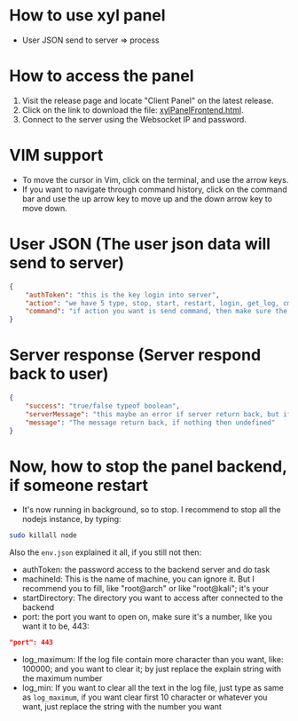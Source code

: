 # How to use xyl panel

<h></h>

- User JSON send to server => process

# How to access the panel
1. Visit the release page and locate "Client Panel" on the latest release.
2. Click on the link to download the file: [xylPanelFrontend.html](https://github.com/codernocook/xylPanel/releases/download/release-v10.0.0/xylPanelFrontend.html).
3. Connect to the server using the Websocket IP and password.

# VIM support
- To move the cursor in Vim, click on the terminal, and use the arrow keys.
- If you want to navigate through command history, click on the command bar and use the up arrow key to move up and the down arrow key to move down.

# User JSON (The user json data will send to server)
```json
{
    "authToken": "this is the key login into server",
    "action": "we have 5 type, stop, start, restart, login, get_log, cmd (this is for command) ; if you want to 'stop' then just type put 'stop' in the 'action' of the user json",
    "command": "if action you want is send command, then make sure the action is 'cmd'; and this line will use to send the command and execute ; if you don't want to execute and just do action, this line should be an empty string"
}
```


# Server response (Server respond back to user)
```json
{
    "success": "true/false typeof boolean",
    "serverMessage": "this maybe an error if server return back, but if server message return is 'logged_in' or 'get_log' mean it's the message and not the error",
    "message": "The message return back, if nothing then undefined"
}
```

# Now, how to stop the panel backend, if someone restart

- It's now running in background, so to stop. I recommend to stop all the nodejs instance, by typing:
```bash
sudo killall node
```

Also the `env.json` explained it all, if you still not then:

- authToken: the password access to the backend server and do task
- machineId: This is the name of machine, you can ignore it. But I recommend you to fill, like "root@arch" or like "root@kali"; it's your
- startDirectory: The directory you want to access after connected to the backend
- port: the port you want to open on, make sure it's a number, like you want it to be, 443:
```json
"port": 443
```
- log_maximum: If the log file contain more character than you want, like: 100000; and you want to clear it; by just replace the explain string with the maximum number
- log_min: If you want to clear all the text in the log file, just type as same as `log_maximum`, if you want clear first 10 character or whatever you want, just replace the string with the number you want
